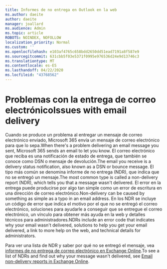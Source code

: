 ```yaml
---
title: Informes de no entrega en Outlook en la web
ms.author: daeite
author: daeite
manager: joallard
ms.audience: Admin
ms.topic: article
ROBOTS: NOINDEX, NOFOLLOW
localization_priority: Normal
ms.custom: ''
ms.openlocfilehash: e103af4765c658bdd2650dd51ead7191a8f587e9
ms.sourcegitcommit: 631cbb5f03e5371f0995e976536d24e9d13746c3
ms.translationtype: MT
ms.contentlocale: es-ES
ms.lasthandoff: 04/22/2020
ms.locfileid: "43768562"
---
```

# <a name="issues-with-email-delivery"></a><span data-ttu-id="755eb-102">Problemas con la entrega de correo electrónico</span><span class="sxs-lookup"><span data-stu-id="755eb-102">Issues with email delivery</span></span>

<span data-ttu-id="755eb-103">Cuando se produce un problema al entregar un mensaje de correo electrónico enviado, Microsoft 365 envía un mensaje de correo electrónico para que lo sepa.</span><span class="sxs-lookup"><span data-stu-id="755eb-103">When there's a problem delivering an email message you sent, Microsoft 365 sends an email to let you know.</span></span> <span data-ttu-id="755eb-104">El correo electrónico que reciba es una notificación de estado de entrega, que también se conoce como DSN o mensaje de devolución.</span><span class="sxs-lookup"><span data-stu-id="755eb-104">The email you receive is a delivery status notification, also known as a DSN or bounce message.</span></span> <span data-ttu-id="755eb-105">El tipo más común se denomina informe de no entrega (NDR), que indica que no se entregó un mensaje.</span><span class="sxs-lookup"><span data-stu-id="755eb-105">The most common type is called a non-delivery report (NDR), which tells you that a message wasn't delivered.</span></span> <span data-ttu-id="755eb-106">El error en la entrega puede producirse por algo tan simple como un error de escritura en una dirección de correo electrónico.</span><span class="sxs-lookup"><span data-stu-id="755eb-106">Non-delivery can be caused by something as simple as a typo in an email address.</span></span> <span data-ttu-id="755eb-107">En los NDR se incluye un código de error que indica el motivo por el que no se entregó el correo electrónico, soluciones para ayudarle a conseguir que se entregue el correo electrónico, un vínculo para obtener más ayuda en la web y detalles técnicos para administradores.</span><span class="sxs-lookup"><span data-stu-id="755eb-107">NDRs include an error code that indicates why your email wasn't delivered, solutions to help you get your email delivered, a link to more help on the web, and technical details for administrators.</span></span>

<span data-ttu-id="755eb-108">Para ver una lista de NDR y saber por qué no se entregó el mensaje, vea [informes de no entrega de correo electrónico en Exchange Online](https://docs.microsoft.com/exchange/mail-flow-best-practices/non-delivery-reports-in-exchange-online/non-delivery-reports-in-exchange-online).</span><span class="sxs-lookup"><span data-stu-id="755eb-108">To see a list of NDRs and find out why your message wasn't delivered, see [Email non-delivery reports in Exchange Online](https://docs.microsoft.com/exchange/mail-flow-best-practices/non-delivery-reports-in-exchange-online/non-delivery-reports-in-exchange-online).</span></span>